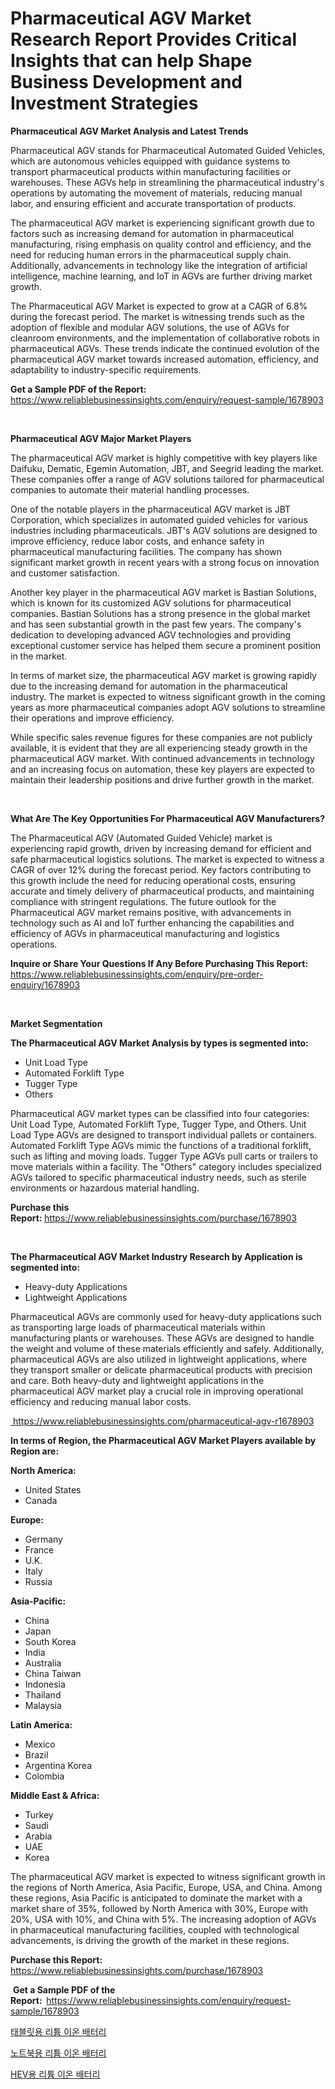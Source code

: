 <p><h1>Pharmaceutical AGV Market Research Report Provides Critical Insights that can help Shape Business Development and Investment Strategies</h1></p><p><strong>Pharmaceutical AGV Market Analysis and Latest Trends</strong></p>
<p><p>Pharmaceutical AGV stands for Pharmaceutical Automated Guided Vehicles, which are autonomous vehicles equipped with guidance systems to transport pharmaceutical products within manufacturing facilities or warehouses. These AGVs help in streamlining the pharmaceutical industry's operations by automating the movement of materials, reducing manual labor, and ensuring efficient and accurate transportation of products.</p><p>The pharmaceutical AGV market is experiencing significant growth due to factors such as increasing demand for automation in pharmaceutical manufacturing, rising emphasis on quality control and efficiency, and the need for reducing human errors in the pharmaceutical supply chain. Additionally, advancements in technology like the integration of artificial intelligence, machine learning, and IoT in AGVs are further driving market growth.</p><p>The Pharmaceutical AGV Market is expected to grow at a CAGR of 6.8% during the forecast period. The market is witnessing trends such as the adoption of flexible and modular AGV solutions, the use of AGVs for cleanroom environments, and the implementation of collaborative robots in pharmaceutical AGVs. These trends indicate the continued evolution of the pharmaceutical AGV market towards increased automation, efficiency, and adaptability to industry-specific requirements.</p></p>
<p><strong>Get a Sample PDF of the Report:&nbsp;</strong> <a href="https://www.reliablebusinessinsights.com/enquiry/request-sample/1678903">https://www.reliablebusinessinsights.com/enquiry/request-sample/1678903</a></p>
<p>&nbsp;</p>
<p><strong>Pharmaceutical AGV Major Market Players</strong></p>
<p><p>The pharmaceutical AGV market is highly competitive with key players like Daifuku, Dematic, Egemin Automation, JBT, and Seegrid leading the market. These companies offer a range of AGV solutions tailored for pharmaceutical companies to automate their material handling processes.</p><p>One of the notable players in the pharmaceutical AGV market is JBT Corporation, which specializes in automated guided vehicles for various industries including pharmaceuticals. JBT's AGV solutions are designed to improve efficiency, reduce labor costs, and enhance safety in pharmaceutical manufacturing facilities. The company has shown significant market growth in recent years with a strong focus on innovation and customer satisfaction.</p><p>Another key player in the pharmaceutical AGV market is Bastian Solutions, which is known for its customized AGV solutions for pharmaceutical companies. Bastian Solutions has a strong presence in the global market and has seen substantial growth in the past few years. The company's dedication to developing advanced AGV technologies and providing exceptional customer service has helped them secure a prominent position in the market.</p><p>In terms of market size, the pharmaceutical AGV market is growing rapidly due to the increasing demand for automation in the pharmaceutical industry. The market is expected to witness significant growth in the coming years as more pharmaceutical companies adopt AGV solutions to streamline their operations and improve efficiency.</p><p>While specific sales revenue figures for these companies are not publicly available, it is evident that they are all experiencing steady growth in the pharmaceutical AGV market. With continued advancements in technology and an increasing focus on automation, these key players are expected to maintain their leadership positions and drive further growth in the market.</p></p>
<p>&nbsp;</p>
<p><strong>What Are The Key Opportunities For Pharmaceutical AGV Manufacturers?</strong></p>
<p><p>The Pharmaceutical AGV (Automated Guided Vehicle) market is experiencing rapid growth, driven by increasing demand for efficient and safe pharmaceutical logistics solutions. The market is expected to witness a CAGR of over 12% during the forecast period. Key factors contributing to this growth include the need for reducing operational costs, ensuring accurate and timely delivery of pharmaceutical products, and maintaining compliance with stringent regulations. The future outlook for the Pharmaceutical AGV market remains positive, with advancements in technology such as AI and IoT further enhancing the capabilities and efficiency of AGVs in pharmaceutical manufacturing and logistics operations.</p></p>
<p><strong>Inquire or Share Your Questions If Any Before Purchasing This Report:</strong> <a href="https://www.reliablebusinessinsights.com/enquiry/pre-order-enquiry/1678903">https://www.reliablebusinessinsights.com/enquiry/pre-order-enquiry/1678903</a></p>
<p>&nbsp;</p>
<p><strong>Market Segmentation</strong></p>
<p><strong>The Pharmaceutical AGV Market Analysis by types is segmented into:</strong></p>
<p><ul><li>Unit Load Type</li><li>Automated Forklift Type</li><li>Tugger Type</li><li>Others</li></ul></p>
<p><p>Pharmaceutical AGV market types can be classified into four categories: Unit Load Type, Automated Forklift Type, Tugger Type, and Others. Unit Load Type AGVs are designed to transport individual pallets or containers. Automated Forklift Type AGVs mimic the functions of a traditional forklift, such as lifting and moving loads. Tugger Type AGVs pull carts or trailers to move materials within a facility. The "Others" category includes specialized AGVs tailored to specific pharmaceutical industry needs, such as sterile environments or hazardous material handling.</p></p>
<p><strong>Purchase this Report:&nbsp;</strong><a href="https://www.reliablebusinessinsights.com/purchase/1678903">https://www.reliablebusinessinsights.com/purchase/1678903</a></p>
<p>&nbsp;</p>
<p><strong>The Pharmaceutical AGV Market Industry Research by Application is segmented into:</strong></p>
<p><ul><li>Heavy-duty Applications</li><li>Lightweight Applications</li></ul></p>
<p><p>Pharmaceutical AGVs are commonly used for heavy-duty applications such as transporting large loads of pharmaceutical materials within manufacturing plants or warehouses. These AGVs are designed to handle the weight and volume of these materials efficiently and safely. Additionally, pharmaceutical AGVs are also utilized in lightweight applications, where they transport smaller or delicate pharmaceutical products with precision and care. Both heavy-duty and lightweight applications in the pharmaceutical AGV market play a crucial role in improving operational efficiency and reducing manual labor costs.</p></p>
<p><a href="https://www.reliablebusinessinsights.com/pharmaceutical-agv-r1678903">&nbsp;https://www.reliablebusinessinsights.com/pharmaceutical-agv-r1678903</a></p>
<p><strong>In terms of Region, the Pharmaceutical AGV Market Players available by Region are:</strong></p>
<p>
    <p> <strong> North America: </strong>
        <ul>
            <li>United States</li>
            <li>Canada</li>
        </ul>
        </p> 
    <p> <strong> Europe: </strong>
        <ul>
            <li>Germany</li>
            <li>France</li>
            <li>U.K.</li>
            <li>Italy</li>
            <li>Russia</li>
        </ul>
        </p> 
    <p> <strong> Asia-Pacific: </strong>
        <ul>
            <li>China</li>
            <li>Japan</li>
            <li>South Korea</li>
            <li>India</li>
            <li>Australia</li>
            <li>China Taiwan</li>
            <li>Indonesia</li>
            <li>Thailand</li>
            <li>Malaysia</li>
        </ul>
        </p> 
    <p> <strong> Latin America: </strong>
        <ul>
            <li>Mexico</li>
            <li>Brazil</li>
            <li>Argentina Korea</li>
            <li>Colombia</li>
        </ul>
        </p> 
    <p> <strong> Middle East & Africa: </strong>
        <ul>
            <li>Turkey</li>
            <li>Saudi</li>
            <li>Arabia</li>
            <li>UAE</li>
            <li>Korea</li>
        </ul>
    </p>
    </p>
<p><p>The pharmaceutical AGV market is expected to witness significant growth in the regions of North America, Asia Pacific, Europe, USA, and China. Among these regions, Asia Pacific is anticipated to dominate the market with a market share of 35%, followed by North America with 30%, Europe with 20%, USA with 10%, and China with 5%. The increasing adoption of AGVs in pharmaceutical manufacturing facilities, coupled with technological advancements, is driving the growth of the market in these regions.</p></p>
<p><strong>Purchase this Report: </strong><a href="https://www.reliablebusinessinsights.com/purchase/1678903">https://www.reliablebusinessinsights.com/purchase/1678903</a></p>
<p>&nbsp;<strong>Get a Sample PDF of the Report:&nbsp;&nbsp;</strong><a href="https://www.reliablebusinessinsights.com/enquiry/request-sample/1678903">https://www.reliablebusinessinsights.com/enquiry/request-sample/1678903</a></p>
<p><strong></strong></p>
<p><p><a href="https://github.com/mofijurk071/Market-Research-Report-List-1/blob/main/346315593537.md">태블릿용 리튬 이온 배터리</a></p><p><a href="https://github.com/alfitoms13/Market-Research-Report-List-1/blob/main/243337393536.md">노트북용 리튬 이온 배터리</a></p><p><a href="https://github.com/erwindropdead54/Market-Research-Report-List-1/blob/main/900646693535.md">HEV용 리튬 이온 배터리</a></p></p>